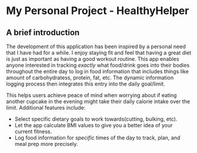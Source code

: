 # My Personal Project - HealthyHelper

## A brief introduction

The development of this application has been inspired by a personal need that I have had for a while. 
I enjoy staying fit and feel that having a great diet is just as important as having a good workout routine. This app enables anyone 
interested in tracking *exactly* what food/drink 
goes into their bodies throughout the entire day to log in food information that includes things like amount of carbohydratess, protein, fat, etc. 
The dynamic information logging process then integrates this entry into the daily goal/limit. 

This helps users achieve peace of mind when worrying about if eating another 
cupcake in the evening might take their daily calorie intake over the limit. 
Additional features include:
-  Select specific dietary goals to work towards(cutting, bulking, etc).
- Let the app calculate BMI values to give you a better idea of your current fitness.
- Log food information for *specific* times of the day to track, plan, and meal prep more precisely. 


